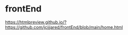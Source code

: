 # frontEnd

https://htmlpreview.github.io/?https://github.com/jcjjjared/frontEnd/blob/main/home.html
